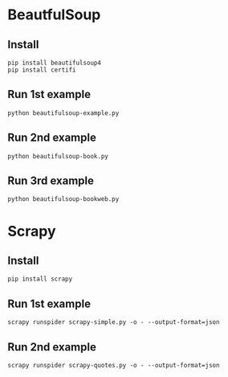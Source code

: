 # BeautfulSoup
## Install
```
pip install beautifulsoup4
pip install certifi
```

## Run 1st example
```
python beautifulsoup-example.py
```

## Run 2nd example
```
python beautifulsoup-book.py
```

## Run 3rd example
```
python beautifulsoup-bookweb.py
```

# Scrapy
## Install
```
pip install scrapy
```

## Run 1st example
```
scrapy runspider scrapy-simple.py -o - --output-format=json
```
## Run 2nd example
```
scrapy runspider scrapy-quotes.py -o - --output-format=json
```